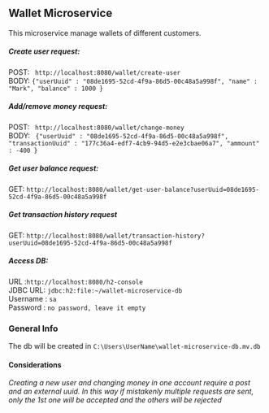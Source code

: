 ## Wallet Microservice
This microservice manage wallets of different customers.<br/>
##### Create user request: 
POST: `` http://localhost:8080/wallet/create-user``<br/>
BODY: ``{"userUuid" : "08de1695-52cd-4f9a-86d5-00c48a5a998f", "name" : "Mark", "balance" : 1000 }``<br/>
##### Add/remove money request: 
POST: `` http://localhost:8080/wallet/change-money``<br/>
BODY: `` {"userUuid" : "08de1695-52cd-4f9a-86d5-00c48a5a998f", "transactionUuid" : "177c36a4-edf7-4cb9-94d5-e2e3cbae06a7", "ammount" : -400 }``<br/>
##### Get user balance request: 
GET: `` http://localhost:8080/wallet/get-user-balance?userUuid=08de1695-52cd-4f9a-86d5-00c48a5a998f ``<br/>
##### Get transaction history request
GET: `` http://localhost:8080/wallet/transaction-history?userUuid=08de1695-52cd-4f9a-86d5-00c48a5a998f ``<br/>

##### Access DB: 
URL :``http://localhost:8080/h2-console``<br/>
JDBC URL: ``jdbc:h2:file:~/wallet-microservice-db``<br/>
Username : ``sa``<br/>
Password : ``no password, leave it empty``<br/>

### General Info

The db will be created in `` C:\Users\UserName\wallet-microservice-db.mv.db ``

#### Considerations

*Creating a new user and changing money in one account require a post and an external uuid. In this way if mistakenly multiple requests are sent, only the 1st one will be accepted and the others will be rejected*


